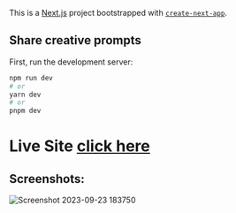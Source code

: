 This is a [Next.js](https://nextjs.org/) project bootstrapped with [`create-next-app`](https://github.com/vercel/next.js/tree/canary/packages/create-next-app).

## Share creative prompts

First, run the development server:

```bash
npm run dev
# or
yarn dev
# or
pnpm dev
```


# Live Site [click here](https://prompting-ai.vercel.app/)

## Screenshots:

![Screenshot 2023-09-23 183750](https://github.com/amanr-dev/prompting/assets/124811276/18a7a449-85bf-4b70-9d98-bc32b3874e30)

